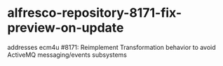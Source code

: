 # alfresco-repository-8171-fix-preview-on-update
addresses ecm4u #8171: Reimplement Transformation behavior to avoid ActiveMQ messaging/events subsystems
